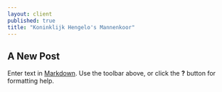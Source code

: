 ```yaml
---
layout: client
published: true
title: "Koninklijk Hengelo's Mannenkoor"
---
```


## A New Post

Enter text in [Markdown](http://daringfireball.net/projects/markdown/). Use the toolbar above, or click the **?** button for formatting help.
